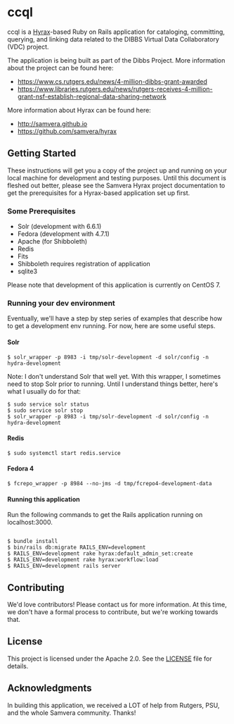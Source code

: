 # ccql
ccql is a [Hyrax](https://github.com/samvera/hyrax)-based Ruby on Rails application for cataloging, committing, querying, and linking data related to the DIBBS Virtual Data Collaboratory (VDC) project.

The application is being built as part of the Dibbs Project. More information about the project can be found here:

* https://www.cs.rutgers.edu/news/4-million-dibbs-grant-awarded
* https://www.libraries.rutgers.edu/news/rutgers-receives-4-million-grant-nsf-establish-regional-data-sharing-network

More information about Hyrax can be found here:

* http://samvera.github.io
* https://github.com/samvera/hyrax

## Getting Started

These instructions will get you a copy of the project up and running on your local machine for development and testing purposes. Until this document is fleshed out better, please see the Samvera Hyrax project documentation to get the prerequisites for a Hyrax-based application set up first.

### Some Prerequisites

* Solr (development with 6.6.1)
* Fedora (development with 4.7.1)
* Apache (for Shibboleth)
* Redis
* Fits
* Shibboleth requires registration of application
* sqlite3

Please note that development of this application is currently on CentOS 7.

### Running your dev environment

Eventually, we'll have a step by step series of examples that describe how to get a development env running. For now, here are some useful steps.

#### Solr

```
$ solr_wrapper -p 8983 -i tmp/solr-development -d solr/config -n hydra-development
```

Note: I don't understand Solr that well yet. With this wrapper, I sometimes need to stop Solr prior to running. Until I understand things better, here's what I usually do for that:

```
$ sudo service solr status
$ sudo service solr stop
$ solr_wrapper -p 8983 -i tmp/solr-development -d solr/config -n hydra-development
```

#### Redis

```
$ sudo systemctl start redis.service
```

#### Fedora 4

```
$ fcrepo_wrapper -p 8984 --no-jms -d tmp/fcrepo4-development-data
```

#### Running this application

Run the following commands to get the Rails application running on localhost:3000.

```

$ bundle install
$ bin/rails db:migrate RAILS_ENV=development
$ RAILS_ENV=development rake hyrax:default_admin_set:create
$ RAILS_ENV=development rake hyrax:workflow:load
$ RAILS_ENV=development rails server

```

## Contributing

We'd love contributors! Please contact us for more information. At this time, we don't have a formal process to contribute, but we're working towards that.

## License

This project is licensed under the Apache 2.0. See the [LICENSE](LICENSE) file for details.

## Acknowledgments

In building this application, we received a LOT of help from Rutgers, PSU, and the whole Samvera community. Thanks!
